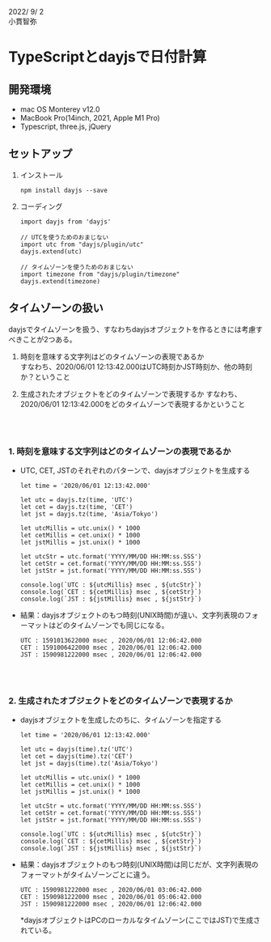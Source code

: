 2022/ 9/ 2  
小貫智弥

# TypeScriptとdayjsで日付計算
## 開発環境
- mac OS Monterey v12.0
- MacBook Pro(14inch, 2021, Apple M1 Pro)
- Typescript, three.js, jQuery

## セットアップ

1. インストール
   ```
   npm install dayjs --save
   ```

2. コーディング
   ```
   import dayjs from 'dayjs'

   // UTCを使うためのおまじない
   import utc from "dayjs/plugin/utc"
   dayjs.extend(utc)

   // タイムゾーンを使うためのおまじない
   import timezone from "dayjs/plugin/timezone"
   dayjs.extend(timezone)
   ```

## タイムゾーンの扱い
dayjsでタイムゾーンを扱う、すなわちdayjsオブジェクトを作るときには考慮すべきことが2つある。

1. 時刻を意味する文字列はどのタイムゾーンの表現であるか  
   すなわち、2020/06/01 12:13:42.000はUTC時刻かJST時刻か、他の時刻か？ということ

2. 生成されたオブジェクトをどのタイムゾーンで表現するか
   すなわち、2020/06/01 12:13:42.000をどのタイムゾーンで表現するかということ

<br><br>

### 1. 時刻を意味する文字列はどのタイムゾーンの表現であるか  
- UTC, CET, JSTのそれぞれのパターンで、dayjsオブジェクトを生成する
  ```
  let time = '2020/06/01 12:13:42.000'

  let utc = dayjs.tz(time, 'UTC')
  let cet = dayjs.tz(time, 'CET')
  let jst = dayjs.tz(time, 'Asia/Tokyo')

  let utcMillis = utc.unix() * 1000
  let cetMillis = cet.unix() * 1000
  let jstMillis = jst.unix() * 1000

  let utcStr = utc.format('YYYY/MM/DD HH:MM:ss.SSS')
  let cetStr = cet.format('YYYY/MM/DD HH:MM:ss.SSS')
  let jstStr = jst.format('YYYY/MM/DD HH:MM:ss.SSS')

  console.log(`UTC : ${utcMillis} msec , ${utcStr}`)
  console.log(`CET : ${cetMillis} msec , ${cetStr}`)
  console.log(`JST : ${jstMillis} msec , ${jstStr}`)
  ```

- 結果：dayjsオブジェクトのもつ時刻(UNIX時間)が違い、文字列表現のフォーマットはどのタイムゾーンでも同じになる。
  ```
  UTC : 1591013622000 msec , 2020/06/01 12:06:42.000
  CET : 1591006422000 msec , 2020/06/01 12:06:42.000
  JST : 1590981222000 msec , 2020/06/01 12:06:42.000
  ```
<br>
<br>

### 2. 生成されたオブジェクトをどのタイムゾーンで表現するか
- dayjsオブジェクトを生成したのちに、タイムゾーンを指定する
  ```
  let time = '2020/06/01 12:13:42.000'

  let utc = dayjs(time).tz('UTC')
  let cet = dayjs(time).tz('CET')
  let jst = dayjs(time).tz('Asia/Tokyo')

  let utcMillis = utc.unix() * 1000
  let cetMillis = cet.unix() * 1000
  let jstMillis = jst.unix() * 1000

  let utcStr = utc.format('YYYY/MM/DD HH:MM:ss.SSS')
  let cetStr = cet.format('YYYY/MM/DD HH:MM:ss.SSS')
  let jstStr = jst.format('YYYY/MM/DD HH:MM:ss.SSS')

  console.log(`UTC : ${utcMillis} msec , ${utcStr}`)
  console.log(`CET : ${cetMillis} msec , ${cetStr}`)
  console.log(`JST : ${jstMillis} msec , ${jstStr}`)
  ```

- 結果：dayjsオブジェクトのもつ時刻(UNIX時間)は同じだが、文字列表現のフォーマットがタイムゾーンごとに違う。  
  ```
  UTC : 1590981222000 msec , 2020/06/01 03:06:42.000
  CET : 1590981222000 msec , 2020/06/01 05:06:42.000
  JST : 1590981222000 msec , 2020/06/01 12:06:42.000
  ```
  *dayjsオブジェクトはPCのローカルなタイムゾーン(ここではJST)で生成されている。